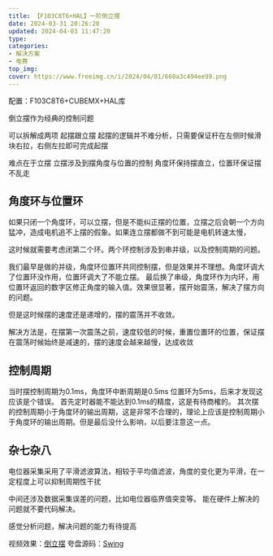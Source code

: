 ```yaml
---
title: 【F103C8T6+HAL】一阶倒立摆
date: 2024-03-31 20:26:20
updated: 2024-04-03 11:47:20
type:  
categories: 
- 解决方案
- 电赛
top_img:
cover: https://www.freeimg.cn/i/2024/04/01/660a3c494ee99.png
---
```

配置：F103C8T6+CUBEMX+HAL库

倒立摆作为经典的控制问题

可以拆解成两项
起摆跟立摆
起摆的逻辑并不难分析，只需要保证杆在左侧时候滑块右拉，右侧左拉即可完成起摆

难点在于立摆
立摆涉及到摆角度与位置的控制
角度环保持摆直立，位置环保证摆不乱走

角度环与位置环
---
如果只闭一个角度环，可以立摆，但是不能纠正摆的位置，立摆之后会朝一个方向猛冲，造成电机追不上摆的假象。如果连立摆都做不到可能是电机转速太慢，

这时候就需要考虑闭第二个环。两个环控制涉及到串并级，以及控制周期的问题。

我们最早是做的并级，角度环位置环共同控制摆，但是效果并不理想。角度环调大了位置环没作用，位置环调大了不能立摆。
最后换了串级，角度环作为内环，用位置环返回的数字区修正角度的输入值。效果很显著，摆开始震荡，解决了摆方向的问题。

但是这时候摆的速度还是递增的，摆的震荡并不收敛。

解决方法是，在摆第一次震荡之前，速度较低的时候，重置位置环的位置，保证摆在震荡时候始终是减速的，摆的速度会越来越慢，达成收敛

控制周期
---
当时摆控制周期为0.1ms，角度环中断周期是0.5ms 位置环为5ms，后来才发现这应该是个错误。
首先定时器能不能达到0.1ms的精度，这是有待商榷的。
其次摆的控制周期小于角度环的输出周期，这是非常不合理的，理论上应该是控制周期小于角度环的输出周期。但是最后没什么影响，以后要注意这一点。

杂七杂八
---

电位器采集采用了平滑滤波算法，相较于平均值滤波，角度的变化更为平滑，在一定程度上可以抑制周期性干扰


中间还涉及数据采集误差的问题，比如电位器临界值突变等。
能在硬件上解决的问题就不要代码解决。


感觉分析问题，解决问题的能力有待提高

视频效果：[倒立摆](https://www.bilibili.com/video/BV1JJ4m1576Y/)
夸盘源码：[Swing](https://pan.quark.cn/s/d57c75ea0188)
